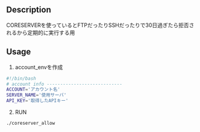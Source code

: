 ## Description
CORESERVERを使っているとFTPだったりSSHだったりで30日過ぎたら拒否されるから定期的に実行する用

## Usage 
1. account_envを作成
```bash
#!/bin/bash
# account info ----------------------------
ACCOUNT='アカウント名'
SERVER_NAME='使用サーバ'
API_KEY='取得したAPIキー'
```

2. RUN
```bash
./coreserver_allow
```
